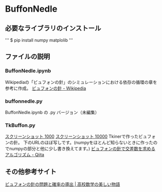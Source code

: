 # BuffonNedle
## 必要なライブラリのインストール

'''
$ pip install numpy matplolib
'''

## ファイルの説明
### BuffonNedle.ipynb
Wikipediaの「ビュフォンの針」のシミュレーションにおける依存の循環の章を参考に作成。
[ビュフォンの針 - Wikipedia](https://ja.wikipedia.org/wiki/ビュフォンの針)
### buffonnedle.py
BuffonNedle.ipynb の .py バージョン（未編集）
### TkBuffon.py
[スクリーンショット 1000](https://user-images.githubusercontent.com/56579877/70540467-ae3e5e00-1ba8-11ea-8508-f528221aa550.png)
[スクリーンショット 10000](https://user-images.githubusercontent.com/56579877/70540545-cd3cf000-1ba8-11ea-964e-05bd615c309d.png)
Tkinerで作ったビュフォンの針。
下のURLのほぼ写しです。(numpyをほとんど知らないときに作ったのでnumpyの部分と他に少し書き換えてます。)
[ビュフォンの針で交差数を求めるアルゴリズム - Qiita](https://qiita.com/mo-mo-666/items/c4af2023a6465ab6ebfb)
## その他参考サイト
[ビュフォンの針の問題と確率の導出 | 高校数学の美しい物語](https://mathtrain.jp/buffon)
